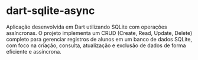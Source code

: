 # dart-sqlite-async
Aplicação desenvolvida em Dart utilizando SQLite com operações assíncronas. O projeto implementa um CRUD (Create, Read, Update, Delete) completo para gerenciar registros de alunos em um banco de dados SQLite, com foco na criação, consulta, atualização e exclusão de dados de forma eficiente e assíncrona.
